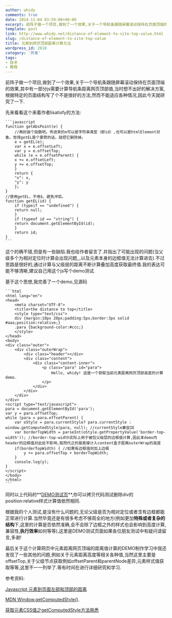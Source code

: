 ```yaml
---
author: whidy
comments: true
date: 2014-11-04 03:59:08+00:00
excerpt: 前阵子做一个项目,做到了一个效果,关于一个导航条跟随屏幕滚动保持在页面顶端的效果,其中有一部分js需要计算导航条距离网页顶部值,当时想不出好的解决方案,根据特定的页面结构写了个不是很好的方法,然而不能适应各种情况,因此今天就研究了一下.
template: post
link: http://www.whidy.net/distance-of-element-to-site-top-value.html
slug: /distance-of-element-to-site-top-value
title: 元素到网页顶部距离计算方法
wordpress_id: 2618
category: '开发'
tags:
- 技术
- 教程
---
```


前阵子做一个项目,做到了一个效果,关于一个导航条跟随屏幕滚动保持在页面顶端的效果,其中有一部分js需要计算导航条距离网页顶部值,当时想不出好的解决方案,根据特定的页面结构写了个不是很好的方法,然而不能适应各种情况,因此今天就研究了一下.

先来看看这个来着作者lisatisfy的方法:

    
    ```javascript
    function getAbsPoint(e) {
        //再封装个函数吧。传进来的e可以是字符串类型（即id）,也可以是htmlElement对象。觉得getEL是个累赘的话，就把它删除掉。
        e = getEL(e);
        var x = e.offsetLeft;
        var y = e.offsetTop;
        while (e = e.offsetParent) {
        x += e.offsetLeft;
        y += e.offsetTop;
        }
        return {
        "x": x,
        "y": y
        };
    }
    //使用getEL，不用$，避免冲突。
    function getEL(id) {
        if (typeif == "undefined") {
        return null;
        }
        if (typeof id == "string") {
        return document.getElementById(id);
        }
        return id;
    }
    ```


这个的确不错,但是有一些缺陷.我也给作者留言了.并指出了可能出现的问题(当父级多个为相对定位时计算会出现问题,,,以及元素本身的边框值无法计算进去).不过思路是很好的,通过计算与父级层的距离不断计算叠加高度获取最终值.我的表达可能不够清晰,建议自己用这个js写个demo测试.

<!-- more -->

基于这个思想,我完善了一个demo,见源码

    
    ```html
    <html lang="en">
    <head>
        <meta charset="UTF-8">
        <title>the distance to top</title>
        <style type="text/css">
        div {margin:10px 20px;padding:5px;border:3px solid #aaa;position:relative;}
        .para {background-color:#ccc;}
        </style>
    </head>
    <body>
    <div class="outer">
        <div class="outerWrap">
            <div class="header"></div>
            <div class="content">
                <div class="content-inner">
                    <p class="para" id="para">
                        Hello, whidy! 这是一个获取当前元素距离网页顶部高度的计算demo.
                    </p>
                </div>
            </div>
        </div>
    </div>
    <script type="text/javascript">
    para = document.getElementById('para');
    var y = para.offsetTop;
    while (para = para.offsetParent) {
        var oStyle = para.currentStyle? para.currentStyle : window.getComputedStyle(para, null); //currentStyle兼容IE
        var borderTopWidth = parseInt(oStyle.getPropertyValue('border-top-width')); //border-top-width实际上用于被包父级层的边框值计算,因此本demo内header的边框值对此处不影响,取而代之的是直接计入content盒子距离outerWrap的高度
        if(borderTopWidth) { //如果有边框值则加上边框
            y += para.offsetTop + borderTopWidth;
        }
        console.log(y);
    }
    </script>
    </body>
    </html>
    ```


同时以上代码的**[DEMO测试页](http://www.whidy.net/demos/distanceToTop.html)**,你可以拷贝代码测试删除div的position:relative样式计算值依然相同.

根据我的个人测试,是没有什么问题的,无论父级是否为相对定位或者含有边框都能正常进行计算.当然毕竟还是有很多考虑不够周全的地方(例如更加**特殊或者复杂的结构**下,这里的计算是否依然准确,会不会除了边框之外的样式也会影响到高度计算,兼容性,**执行效率**如何等等),这里是DEMO测试页面如果各位朋友测试中有疑问请留言,多谢!

最后关于这个计算网页中元素距离网页顶端的距离值计算的DEMO制作学习中我还发现了一些其他的问题,例如关于元素距离高度等相关各种值,当然这里主要是offsetTop,关于父级节点获取例如offsetParent和parentNode差异,元素样式值获取等等,这里不一一列举了.等有时间在进行详细研究和学习.

参考资料:

[Javascript 元素到页面左部和顶部的距离](http://blog.csdn.net/lisatisfy/article/details/6565013)

[MDN Window.getComputedStyle()](https://developer.mozilla.org/zh-CN/docs/Web/API/Window.getComputedStyle).

[获取元素CSS值之getComputedStyle方法熟悉](http://www.zhangxinxu.com/wordpress/?p=2378)


